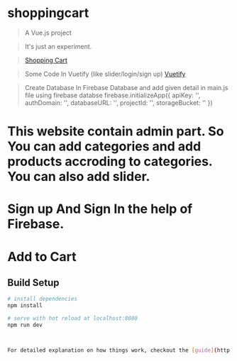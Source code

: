 # shoppingcart

> A Vue.js project

> It's just an experiment.

> <a href="https://vue-shopping.firebaseapp.com/">Shopping Cart</a>

> Some Code In Vuetify (like slider/login/sign up)
> <a href="vuetifyjs.com/vuetify/quick-start">Vuetify</a>

> Create Database In Firebase Database and add given detail in main.js file using firebase databse
   firebase.initializeApp({
      apiKey: '',
      authDomain: '',
      databaseURL: '',
      projectId: '',
      storageBucket: ''
    })

# This website contain admin part. So You can add categories and add products accroding to categories. You can also add slider. 
# Sign up And Sign In the help of Firebase.
# Add to Cart

## Build Setup

``` bash
# install dependencies
npm install

# serve with hot reload at localhost:8080
npm run dev



For detailed explanation on how things work, checkout the [guide](http://vuejs-templates.github.io/webpack/) and [docs for vue-loader](http://vuejs.github.io/vue-loader).
